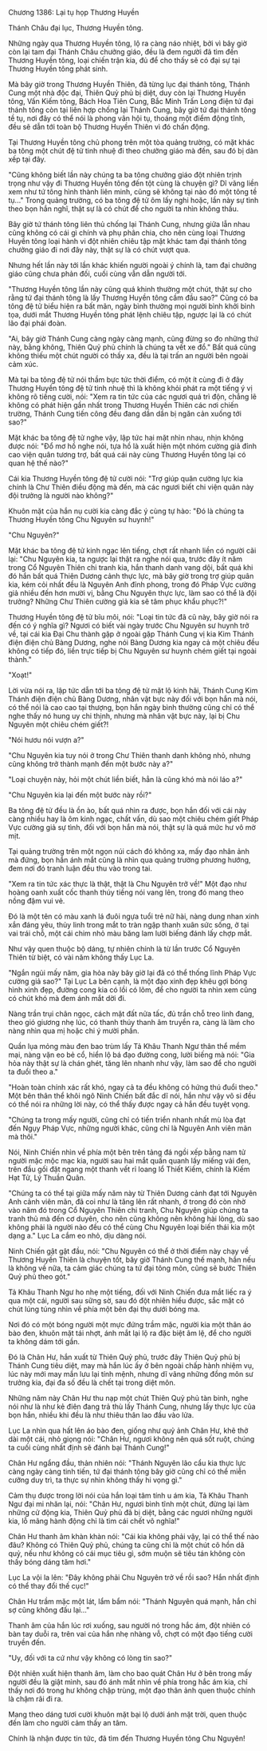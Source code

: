 




Chương 1386: Lại tụ họp Thương Huyền


Thánh Châu đại lục, Thương Huyền tông.

Những ngày qua Thương Huyền tông, lộ ra càng náo nhiệt, bởi vì bây giờ còn lại tam đại Thánh Châu chưởng giáo, đều là đem người đã tìm đến Thương Huyền tông, loại chiến trận kia, đủ để cho thấy sẽ có đại sự tại Thương Huyền tông phát sinh.

Mà bây giờ trong Thương Huyền Thiên, đã từng lục đại thánh tông, Thánh Cung một nhà độc đại, Thiên Quỷ phủ bị diệt, duy còn lại Thương Huyền tông, Vấn Kiếm tông, Bách Hoa Tiên Cung, Bắc Minh Trấn Long điện tứ đại thánh tông còn tại liên hợp chống lại Thánh Cung, bây giờ tứ đại thánh tông tề tụ, nơi đây có thể nói là phong vân hội tụ, thoáng một điểm động tĩnh, đều sẽ dẫn tới toàn bộ Thương Huyền Thiên vì đó chấn động.

Tại Thương Huyền tông chủ phong trên một tòa quảng trường, có mặt khác ba tông một chút đệ tử tinh nhuệ đi theo chưởng giáo mà đến, sau đó bị dàn xếp tại đây.

"Cũng không biết lần này chúng ta ba tông chưởng giáo đột nhiên trịnh trọng như vậy đi Thương Huyền tông đến tột cùng là chuyện gì? Dĩ vãng liền xem như tứ tông hình thành liên minh, cũng sẽ không tại nào đó một tông tề tụ..." Trong quảng trường, có ba tông đệ tử ôm lấy nghi hoặc, lần này sự tình theo bọn hắn nghĩ, thật sự là có chút để cho người ta nhìn không thấu.

Bây giờ tứ thánh tông liên thủ chống lại Thánh Cung, nhưng giữa lẫn nhau cũng không có cái gì chính và phụ phân chia, cho nên cùng loại Thương Huyền tông loại hành vi đột nhiên chiêu tập mặt khác tam đại thánh tông chưởng giáo đi nơi đây này, thật sự là có chút vượt qua.

Nhưng hết lần này tới lần khác khiến người ngoài ý chính là, tam đại chưởng giáo cũng chưa phản đối, cuối cùng vẫn dẫn người tới.

"Thương Huyền tông lần này cũng quá khinh thường một chút, thật sự cho rằng tứ đại thánh tông là lấy Thương Huyền tông cầm đầu sao?" Cũng có ba tông đệ tử biểu hiện ra bất mãn, ngày bình thường mọi người bình khởi bình tọa, dưới mắt Thương Huyền tông phát lệnh chiêu tập, ngược lại là có chút lão đại phái đoàn.

"Ai, bây giờ Thánh Cung càng ngày càng mạnh, cũng đừng so đo những thứ này, bằng không, Thiên Quỷ phủ chính là chúng ta vết xe đổ." Bất quá cũng không thiếu một chút người có thấy xa, đều là tại trấn an người bên ngoài cảm xúc.

Mà tại ba tông đệ tử nói thầm bực tức thời điểm, có một ít cùng đi ở đây Thương Huyền tông đệ tử tinh nhuệ thì là không khỏi phát ra một tiếng ý vị không rõ tiếng cười, nói: "Xem ra tin tức của các ngươi quá trì độn, chẳng lẽ không có phát hiện gần nhất trong Thương Huyền Thiên các nơi chiến trường, Thánh Cung tiến công đều đang dần dần bị ngăn cản xuống tới sao?"

Mặt khác ba tông đệ tử nghe vậy, lập tức hai mặt nhìn nhau, nhịn không được nói: "Đổ mơ hồ nghe nói, tựa hồ là xuất hiện một nhóm cường giả đỉnh cao viện quân tương trợ, bất quá cái này cùng Thương Huyền tông lại có quan hệ thế nào?"

Cái kia Thương Huyền tông đệ tử cười nói: "Trợ giúp quân cường lực kia chính là Chư Thiên điều động mà đến, mà các ngươi biết chi viện quân này đội trưởng là người nào không?"

Khuôn mặt của hắn nụ cười kia càng đắc ý cùng tự hào: "Đó là chúng ta Thương Huyền tông Chu Nguyên sư huynh!"

"Chu Nguyên?"

Mặt khác ba tông đệ tử kinh ngạc lên tiếng, chợt rất nhanh liền có người cãi lại: "Chu Nguyên kia, ta ngược lại thật ra nghe nói qua, trước đây ít năm trong Cổ Nguyên Thiên chi tranh kia, hắn thanh danh vang dội, bất quá khi đó hắn bất quá Thiên Dương cảnh thực lực, mà bây giờ trong trợ giúp quân kia, kém cỏi nhất đều là Nguyên Anh đỉnh phong, trong đó Pháp Vực cường giả nhiều đến hơn mười vị, bằng Chu Nguyên thực lực, làm sao có thể là đội trưởng? Những Chư Thiên cường giả kia sẽ tâm phục khẩu phục?!"

Thương Huyền tông đệ tử bĩu môi, nói: "Loại tin tức đã cũ này, bây giờ nói ra đến có ý nghĩa gì? Ngươi có biết vài ngày trước Chu Nguyên sư huynh trở về, tại cái kia Đại Chu thành gặp ở ngoài gặp Thánh Cung vị kia Kim Thánh điện điện chủ Bàng Dương, nghe nói Bàng Dương kia ngay cả một chiêu đều không có tiếp đó, liền trực tiếp bị Chu Nguyên sư huynh chém giết tại ngoài thành."

"Xoạt!"

Lời vừa nói ra, lập tức dẫn tới ba tông đệ tử mặt lộ kinh hãi, Thánh Cung Kim Thánh điện điện chủ Bàng Dương, nhân vật bực này đối với bọn hắn mà nói, có thể nói là cao cao tại thượng, bọn hắn ngày bình thường cũng chỉ có thể nghe thấy nó hung uy chi thịnh, nhưng mà nhân vật bực này, lại bị Chu Nguyên một chiêu chém giết?!

"Nói hươu nói vượn a?"

"Chu Nguyên kia tuy nói ở trong Chư Thiên thanh danh không nhỏ, nhưng cũng không trở thành mạnh đến một bước này a?"

"Loại chuyện này, hỏi một chút liền biết, hẳn là cũng khó mà nói láo a?"

"Chu Nguyên kia lại đến một bước này rồi?"

Ba tông đệ tử đều là ồn ào, bất quá nhìn ra được, bọn hắn đối với cái này càng nhiều hay là ôm kinh ngạc, chất vấn, dù sao một chiêu chém giết Pháp Vực cường giả sự tình, đối với bọn hắn mà nói, thật sự là quá mức hư vô mờ mịt.

Tại quảng trường trên một ngọn núi cách đó không xa, mấy đạo nhân ảnh mà đứng, bọn hắn ánh mắt cũng là nhìn qua quảng trường phương hướng, đem nơi đó tranh luận đều thu vào trong tai.

"Xem ra tin tức xác thực là thật, thật là Chu Nguyên trở về!" Một đạo như hoàng oanh xuất cốc thanh thúy tiếng nói vang lên, trong đó mang theo nồng đậm vui vẻ.

Đó là một tên có màu xanh lá đuôi ngựa tuổi trẻ nữ hài, nàng dung nhan xinh xắn đáng yêu, thủy linh trong mắt to tràn ngập thanh xuân sức sống, ở tại vai trái chỗ, một cái chim nhỏ màu băng lam lười biếng đánh lấy chợp mắt.

Như vậy quen thuộc bộ dáng, tự nhiên chính là từ lần trước Cổ Nguyên Thiên từ biệt, có vài năm không thấy Lục La.

"Ngắn ngủi mấy năm, gia hỏa này bây giờ lại đã có thể thống lĩnh Pháp Vực cường giả sao?" Tại Lục La bên cạnh, là một đạo xinh đẹp khêu gợi bóng hình xinh đẹp, đường cong kia có lồi có lõm, để cho người ta nhìn xem cũng có chút khó mà đem ánh mắt dời đi.

Nàng trần trụi chân ngọc, cách mặt đất nửa tấc, đủ trần chỗ treo linh đang, theo gió giương nhẹ lúc, có thanh thúy thanh âm truyền ra, càng là làm cho nàng nhìn qua mị hoặc chi ý mười phần.

Quần lụa mỏng màu đen bao trùm lấy Tả Khâu Thanh Ngư thân thể mềm mại, nàng vặn eo bẻ cổ, hiển lộ bá đạo đường cong, lười biếng mà nói: "Gia hỏa này thật sự là chán ghét, tăng lên nhanh như vậy, làm sao để cho người ta đuổi theo a."

"Hoàn toàn chính xác rất khó, ngay cả ta đều không có hứng thú đuổi theo." Một bên thân thể khôi ngô Ninh Chiến bất đắc dĩ nói, hắn như vậy võ si đều có thể nói ra những lời này, có thể thấy được ngay cả hắn đều tuyệt vọng.

"Chúng ta trong mấy người, cũng chỉ có tiến triển nhanh nhất mù lòa đạt đến Ngụy Pháp Vực, những người khác, cũng chỉ là Nguyên Anh viên mãn mà thôi."

Nói, Ninh Chiến nhìn về phía một bên trên tảng đá ngồi xếp bằng nam tử người mặc mộc mạc kia, người sau hai mắt quấn quanh lấy miếng vải đen, trên đầu gối đặt ngang một thanh vết rỉ loang lổ Thiết Kiếm, chính là Kiếm Hạt Tử, Lý Thuần Quân.

"Chúng ta có thể tại giữa mấy năm này từ Thiên Dương cảnh đạt tới Nguyên Anh cảnh viên mãn, đã coi như là tăng lên rất nhanh, ở trong đó còn nhờ vào năm đó trong Cổ Nguyên Thiên chi tranh, Chu Nguyên giúp chúng ta tranh thủ mà đến cơ duyên, cho nên cũng không nên không hài lòng, dù sao không phải là người nào đều có thể cùng Chu Nguyên loại biến thái kia một dạng a." Lục La cắm eo nhỏ, dịu dàng nói.

Ninh Chiến gật gật đầu, nói: "Chu Nguyên có thể ở thời điểm này chạy về Thương Huyền Thiên là chuyện tốt, bây giờ Thánh Cung thế mạnh, hắn nếu là không về nữa, ta cảm giác chúng ta tứ đại tông môn, cũng sẽ bước Thiên Quỷ phủ theo gót."

Tả Khâu Thanh Ngư ho nhẹ một tiếng, đối với Ninh Chiến đưa mắt liếc ra ý qua một cái, người sau sững sờ, sau đó đột nhiên hiểu được, sắc mặt có chút lúng túng nhìn về phía một bên đại thụ dưới bóng ma.

Nơi đó có một bóng người một mực đứng trầm mặc, người kia một thân áo bào đen, khuôn mặt tái nhợt, ánh mắt lại lộ ra đặc biệt âm lệ, để cho người ta không dám tới gần.

Đó là Chân Hư, hắn xuất từ Thiên Quỷ phủ, trước đây Thiên Quỷ phủ bị Thánh Cung tiêu diệt, may mà hắn lúc ấy ở bên ngoài chấp hành nhiệm vụ, lúc này mới may mắn lưu lại tính mệnh, nhưng dĩ vãng những đồng môn sư trưởng kia, đại đa số đều là chết tại trong diệt môn.

Những năm này Chân Hư thu nạp một chút Thiên Quỷ phủ tàn binh, nghe nói như là như kẻ điên đang trả thù lấy Thánh Cung, nhưng lấy thực lực của bọn hắn, nhiều khi đều là như thiêu thân lao đầu vào lửa.

Lục La nhìn qua hất lên áo bào đen, giống như quỷ ảnh Chân Hư, khẽ thở dài một cái, nhỏ giọng nói: "Chân Hư, ngươi không nên quá sốt ruột, chúng ta cuối cùng nhất định sẽ đánh bại Thánh Cung!"

Chân Hư ngẩng đầu, thản nhiên nói: "Thánh Nguyên lão cẩu kia thực lực càng ngày càng tinh tiến, tứ đại thánh tông bây giờ cũng chỉ có thể miễn cưỡng duy trì, ta thực sự nhìn không thấy hi vọng gì."

Cảm thụ được trong lời nói của hắn loại tâm tính u ám kia, Tả Khâu Thanh Ngư đại mi nhăn lại, nói: "Chân Hư, ngươi bình tĩnh một chút, đừng lại làm những cử động kia, Thiên Quỷ phủ đã bị diệt, bằng các ngươi những người kia, lỗ mãng hành động chỉ là tìm cái chết vô nghĩa!"

Chân Hư thanh âm khàn khàn nói: "Cái kia không phải vậy, lại có thể thế nào đâu? Không có Thiên Quỷ phủ, chúng ta cũng chỉ là một chút cô hồn dã quỷ, nếu như không có cái mục tiêu gì, sớm muộn sẽ tiêu tán không còn thấy bóng dáng tăm hơi."

Lục La vội la lên: "Đây không phải Chu Nguyên trở về rồi sao? Hắn nhất định có thể thay đổi thế cục!"

Chân Hư trầm mặc một lát, lẩm bẩm nói: "Thánh Nguyên quá mạnh, hắn chỉ sợ cũng không đấu lại..."

Thanh âm của hắn lúc rơi xuống, sau người nó trong hắc ám, đột nhiên có bàn tay duỗi ra, trên vai của hắn nhẹ nhàng vỗ, chợt có một đạo tiếng cười truyền đến.

"Uy, đối với ta cứ như vậy không có lòng tin sao?"

Đột nhiên xuất hiện thanh âm, làm cho bao quát Chân Hư ở bên trong mấy người đều là giật mình, sau đó ánh mắt nhìn về phía trong hắc ám kia, chỉ thấy nơi đó trong hư không chập trùng, một đạo thân ảnh quen thuộc chính là chậm rãi đi ra.

Mang theo dáng tươi cười khuôn mặt bại lộ dưới ánh mặt trời, quen thuộc đến làm cho người cảm thấy an tâm.

Chính là nhận được tin tức, đã tìm đến Thương Huyền tông Chu Nguyên!




